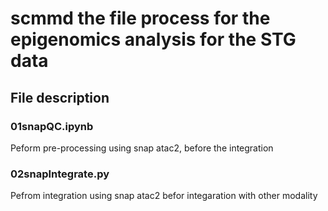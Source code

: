 # scmmd the file process for the epigenomics analysis for the STG data

## File description
### 01snapQC.ipynb
Peform pre-processing using snap atac2, before the integration

### 02snapIntegrate.py
Pefrom integration using snap atac2 befor integaration with other modality

